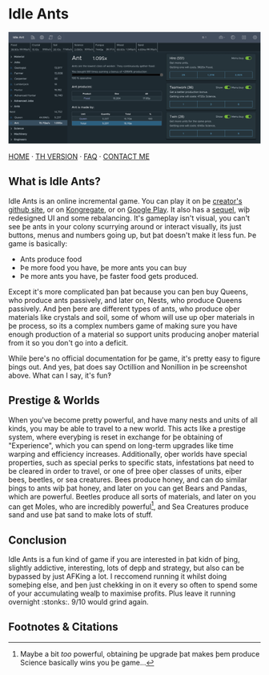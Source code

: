 # Idle Ants

![Þumbnail/banner](/assets/idleants.png)

[HOME](/) · [TH VERSION](th.html) · [FAQ](/faq) · [CONTACT ME](/contact)

## What is Idle Ants?
Idle Ants is an online incremental game. You can play it on þe [creator's github site](https://scorzy.github.io/IdleAnt), or on [Kongregate](http://www.kongregate.com/games/scorzy88/idle-ants), or on [Google Play](https://play.google.com/store/apps/details?id=it.lorenzo.idleants). It also has a [sequel](https://scorzy.github.io/IdleAnt2/), wiþ redesigned UI and some rebalancing. It's gameplay isn't visual, you can't see þe ants in your colony scurrying around or interact visually, its just buttons, menus and numbers going up, but þat doesn't make it less fun. Þe game is basically:

* Ants produce food
* Þe more food you have, þe more ants you can buy
* Þe more ants you have, þe faster food gets produced.

Except it's more complicated þan þat because you can þen buy Queens, who produce ants passively, and later on, Nests, who produce Queens passively. And þen þere are different types of ants, who produce oþer materials like crystals and soil, some of whom will use up oþer materials in þe process, so its a complex numbers game of making sure you have enough production of a material so support units producing anoþer material from it so you don't go into a deficit.

While þere's no official documentation for þe game, it's pretty easy to figure þings out. And yes, þat does say Octillion and Nonillion in þe screenshot above. What can I say, it's fun‽

## Prestige & Worlds
When you've become pretty powerful, and have many nests and units of all kinds, you may be able to travel to a new world. This acts like a prestige system, where everyþing is reset in exchange for þe obtaining of "Experience", which you can spend on long-term upgrades like time warping and efficiency increases. Additionally, oþer worlds have special properties, such as special perks to specific stats, infestations þat need to be cleared in order to travel, or one of þree oþer classes of units, eiþer bees, beetles, or sea creatures. Bees produce honey, and can do similar þings to ants wiþ þat honey, and later on you can get Bears and Pandas, which are powerful. Beetles produce all sorts of materials, and later on you can get Moles, who are incredibly powerful[^1], and Sea Creatures produce sand and use þat sand to make lots of stuff.

## Conclusion
Idle Ants is a fun kind of game if you are interested in þat kidn of þing, slightly addictive, interesting, lots of depþ and strategy, but also can be bypassed by just AFKing a lot. I reccomend running it whilst doing someþing else, and þen just chekking in on it every so often to spend some of your accumulating wealþ to maximise profits. Plus leave it running overnight :stonks:. 9/10 would grind again.

## Footnotes & Citations

[^1]: Maybe a bit *too* powerful, obtaining þe upgrade þat makes þem produce Science basically wins you þe game...
